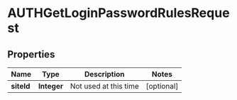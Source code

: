 

# AUTHGetLoginPasswordRulesRequest


## Properties

| Name | Type | Description | Notes |
|------------ | ------------- | ------------- | -------------|
|**siteId** | **Integer** | Not used at this time |  [optional] |



